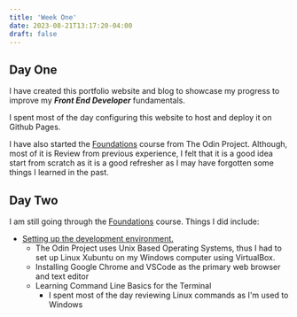 ```yaml
---
title: 'Week One'
date: 2023-08-21T13:17:20-04:00
draft: false
---
```


## Day One

I have created this portfolio website and blog to showcase my progress to improve my **_Front End Developer_** fundamentals.

I spent most of the day configuring this website to host and deploy it on Github Pages.

I have also started the [Foundations](https://www.theodinproject.com/paths/foundations/courses/foundations) course from The Odin Project. Although, most of it is Review from previous experience, I felt that it is a good idea start from scratch as it is a good refresher as I may have forgotten some things I learned in the past.

## Day Two

I am still going through the [Foundations](https://www.theodinproject.com/paths/foundations/courses/foundations) course.
Things I did include:

- [Setting up the development environment.](https://www.theodinproject.com/paths/foundations/courses/foundations#prerequisites)
  - The Odin Project uses Unix Based Operating Systems, thus I had to set up Linux Xubuntu on my Windows computer using VirtualBox.
  - Installing Google Chrome and VSCode as the primary web browser and text editor
  - Learning Command Line Basics for the Terminal
    - I spent most of the day reviewing Linux commands as I'm used to Windows
